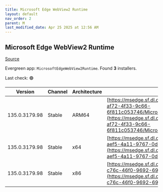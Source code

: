 ```yaml
---
title: Microsoft Edge WebView2 Runtime
layout: default
nav_order: 2
parent: M
last_modified_date: Apr 25 2025 at 12:56 AM
---
```


## Microsoft Edge WebView2 Runtime

[Source](https://developer.microsoft.com/en-us/microsoft-edge/webview2/)

Evergreen app: `MicrosoftEdgeWebView2Runtime`. Found **3** installers.

Last check: 🟢

| Version       | Channel | Architecture | URI                                                                                                                                                                                                                                                                                                                            |
| ------------- | ------- | ------------ | ------------------------------------------------------------------------------------------------------------------------------------------------------------------------------------------------------------------------------------------------------------------------------------------------------------------------------ |
| 135.0.3179.98 | Stable  | ARM64        | [https://msedge.sf.dl.delivery.mp.microsoft.com/filestreamingservice/files/ad5fdc18-af72-4f33-9c66-6f811c053746/MicrosoftEdgeWebView2RuntimeInstallerARM64.exe](https://msedge.sf.dl.delivery.mp.microsoft.com/filestreamingservice/files/ad5fdc18-af72-4f33-9c66-6f811c053746/MicrosoftEdgeWebView2RuntimeInstallerARM64.exe) |
| 135.0.3179.98 | Stable  | x64          | [https://msedge.sf.dl.delivery.mp.microsoft.com/filestreamingservice/files/8f44a422-aef5-4a11-9767-0d5dcc7db883/MicrosoftEdgeWebView2RuntimeInstallerX64.exe](https://msedge.sf.dl.delivery.mp.microsoft.com/filestreamingservice/files/8f44a422-aef5-4a11-9767-0d5dcc7db883/MicrosoftEdgeWebView2RuntimeInstallerX64.exe)     |
| 135.0.3179.98 | Stable  | x86          | [https://msedge.sf.dl.delivery.mp.microsoft.com/filestreamingservice/files/89788488-c76c-46f0-9692-69bd1489cafa/MicrosoftEdgeWebView2RuntimeInstallerX86.exe](https://msedge.sf.dl.delivery.mp.microsoft.com/filestreamingservice/files/89788488-c76c-46f0-9692-69bd1489cafa/MicrosoftEdgeWebView2RuntimeInstallerX86.exe)     |
